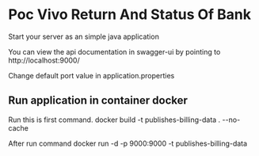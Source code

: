 # Poc Vivo Return And Status Of Bank

Start your server as an simple java application  

You can view the api documentation in swagger-ui by pointing to  
http://localhost:9000/ 

Change default port value in application.properties

## Run application in container docker
Run this is first command.
docker build -t publishes-billing-data . --no-cache

After run command
docker run -d -p 9000:9000 -t publishes-billing-data
 
